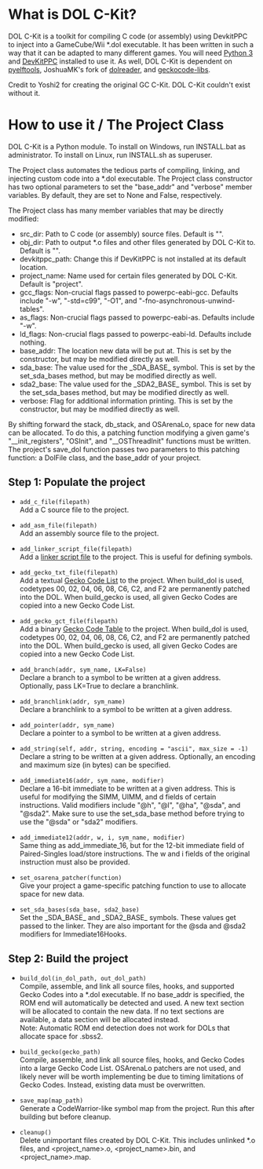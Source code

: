 # What is DOL C-Kit?
DOL C-Kit is a toolkit for compiling C code (or assembly) using DevkitPPC to inject into a GameCube/Wii \*.dol executable.  It has been written in such a way that it can be adapted to many different games.  You will need [Python 3](https://www.python.org/downloads/) and [DevKitPPC](https://devkitpro.org/wiki/Getting_Started) installed to use it.  As well, DOL C-Kit is dependent on [pyelftools](https://github.com/eliben/pyelftools), JoshuaMK's fork of [dolreader](https://github.com/JoshuaMKW/dolreader), and [geckocode-libs](https://github.com/JoshuaMKW/geckocode-libs).

Credit to Yoshi2 for creating the original GC C-Kit.  DOL C-Kit couldn't exist without it.

# How to use it / The Project Class
DOL C-Kit is a Python module.  To install on Windows, run INSTALL.bat as administrator.  To install on Linux, run INSTALL.sh as superuser.

The Project class automates the tedious parts of compiling, linking, and injecting custom code into a \*.dol executable.  The Project class constructor has two optional parameters to set the "base_addr" and "verbose" member variables.  By default, they are set to None and False, respectively.

The Project class has many member variables that may be directly modified:
* src_dir: Path to C code (or assembly) source files.  Default is "".
* obj_dir: Path to output \*.o files and other files generated by DOL C-Kit to.  Default is "".
* devkitppc_path: Change this if DevKitPPC is not installed at its default location.
* project_name: Name used for certain files generated by DOL C-Kit.  Default is "project".
* gcc_flags: Non-crucial flags passed to powerpc-eabi-gcc.  Defaults include "-w", "-std=c99", "-O1", and "-fno-asynchronous-unwind-tables".
* as_flags: Non-crucial flags passed to powerpc-eabi-as.  Defaults include "-w".
* ld_flags: Non-crucial flags passed to powerpc-eabi-ld.  Defaults include nothing.
* base_addr: The location new data will be put at.  This is set by the constructor, but may be modified directly as well.
* sda_base: The value used for the \_SDA\_BASE\_ symbol.  This is set by the set\_sda\_bases method, but may be modified directly as well.
* sda2_base: The value used for the \_SDA2\_BASE\_ symbol.  This is set by the set\_sda\_bases method, but may be modified directly as well.
* verbose: Flag for additional information printing.  This is set by the constructor, but may be modified directly as well.

By shifting forward the stack, db_stack, and OSArenaLo, space for new data can be allocated.  To do this, a patching function modifying a given game's "\_\_init_registers", "OSInit", and "\_\_OSThreadInit" functions must be written.  The project's save_dol function passes two parameters to this patching function: a DolFile class, and the base_addr of your project.

## Step 1: Populate the project
* `add_c_file(filepath)`<br>
Add a C source file to the project.

* `add_asm_file(filepath)`<br>
Add an assembly source file to the project.

* `add_linker_script_file(filepath)`<br>
Add a [linker script file](https://ftp.gnu.org/old-gnu/Manuals/ld-2.9.1/html_chapter/ld_3.html) to the project.  This is useful for defining symbols.

* `add_gecko_txt_file(filepath)`<br>
Add a textual [Gecko Code List](http://codes.rc24.xyz/) to the project.  When build_dol is used, codetypes 00, 02, 04, 06, 08, C6, C2, and F2 are permanently patched into the DOL.  When build_gecko is used, all given Gecko Codes are copied into a new Gecko Code List.

* `add_gecko_gct_file(filepath)`<br>
Add a binary [Gecko Code Table](http://codes.rc24.xyz/) to the project.  When build_dol is used, codetypes 00, 02, 04, 06, 08, C6, C2, and F2 are permanently patched into the DOL.  When build_gecko is used, all given Gecko Codes are copied into a new Gecko Code List.

* `add_branch(addr, sym_name, LK=False)`<br>
Declare a branch to a symbol to be written at a given address.  Optionally, pass LK=True to declare a branchlink.

* `add_branchlink(addr, sym_name)`<br>
Declare a branchlink to a symbol to be written at a given address.

* `add_pointer(addr, sym_name)`<br>
Declare a pointer to a symbol to be written at a given address.

* `add_string(self, addr, string, encoding = "ascii", max_size = -1)`<br>
Declare a string to be written at a given address.  Optionally, an encoding and maximum size (in bytes) can be specified.

* `add_immediate16(addr, sym_name, modifier)`<br>
Declare a 16-bit immediate to be written at a given address.  This is useful for modifying the SIMM, UIMM, and d fields of certain instructions.  Valid modifiers include "@h", "@l", "@ha", "@sda", and "@sda2".  Make sure to use the set\_sda\_base method before trying to use the "@sda" or "sda2" modifiers.

* `add_immediate12(addr, w, i, sym_name, modifier)`<br>
Same thing as add\_immediate\_16, but for the 12-bit immediate field of Paired-Singles load/store instructions.  The w and i fields of the original instruction must also be provided.

* `set_osarena_patcher(function)`<br>
Give your project a game-specific patching function to use to allocate space for new data.

* `set_sda_bases(sda_base, sda2_base)`<br>
Set the \_SDA\_BASE\_ and \_SDA2\_BASE\_ symbols.  These values get passed to the linker.  They are also important for the @sda and @sda2 modifiers for Immediate16Hooks.

## Step 2: Build the project
* `build_dol(in_dol_path, out_dol_path)`<br>
Compile, assemble, and link all source files, hooks, and supported Gecko Codes into a \*.dol executable.  If no base_addr is specified, the ROM end will automatically be detected and used.  A new text section will be allocated to contain the new data.  If no text sections are available, a data section will be allocated instead.<br>
Note: Automatic ROM end detection does not work for DOLs that allocate space for .sbss2.

* `build_gecko(gecko_path)`<br>
Compile, assemble, and link all source files, hooks, and Gecko Codes into a large Gecko Code List.  OSArenaLo patchers are not used, and likely never will be worth implementing be due to timing limitations of Gecko Codes.  Instead, existing data must be overwritten.

* `save_map(map_path)`<br>
Generate a CodeWarrior-like symbol map from the project.  Run this after building but before cleanup.

* `cleanup()`<br>
Delete unimportant files created by DOL C-Kit.  This includes unlinked \*.o files, and <project_name>.o, <project_name>.bin, and <project_name>.map.
